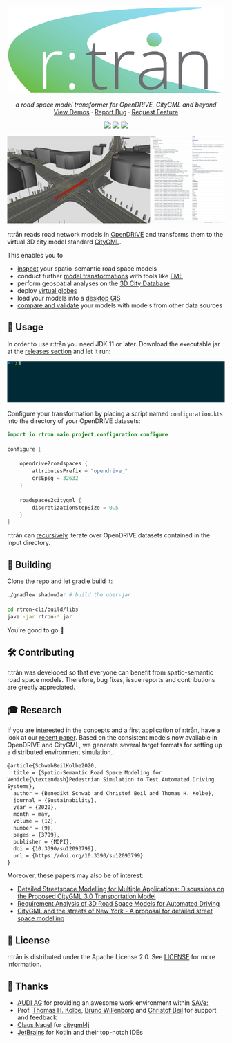 <p align="center"><a href="https://rtron.io" target="_blank" rel="noopener noreferrer"><img width="500" src="rtron-documentation/src/orchid/resources/assets/images/logo.png" alt="rtron logo"></a></p>

<p align="center">
    <em>a road space model transformer for OpenDRIVE, CityGML and beyond</em>
    <br />
    <a href="https://rtron.io">View Demos</a>
    ·
    <a href="https://github.com/tum-gis/rtron/issues">Report Bug</a>
    ·
    <a href="https://github.com/tum-gis/rtron/issues">Request Feature</a>
</p>

<p align="center">
    <a href="https://github.com/tum-gis/rtron/issues" title="Open Issues"><img src="https://img.shields.io/github/issues/tum-gis/rtron?style=for-the-badge"></a>
    <a href="https://github.com/tum-gis/rtron/actions" title="Build Status"><img src="https://img.shields.io/github/workflow/status/tum-gis/rtron/CI?style=for-the-badge"></a>
    <a href="./LICENSE" title="License"><img src="https://img.shields.io/github/license/tum-gis/rtron.svg?style=for-the-badge"></a>
</p>

![rtron preview](rtron-documentation/src/orchid/resources/assets/images/rtron-preview.png)

r:trån reads road network models in [OpenDRIVE](https://www.asam.net/standards/detail/opendrive) and transforms them to the virtual 3D city model standard [CityGML](https://www.opengeospatial.org/standards/citygml).

This enables you to

* [inspect](https://rtron.io/demos/model-inspection) your spatio-semantic road space models
* conduct further [model transformations](https://rtron.io/demos/model-transformations) with tools like [FME](https://www.safe.com/fme/)
* perform geospatial analyses on the [3D City Database](https://rtron.io/demos/3dcitydb)
* deploy [virtual globes](https://rtron.io/demos/web-map)
* load your models into a [desktop GIS](https://rtron.io/demos/desktop-gis)
* [compare and validate](https://rtron.io/demos/model-validation) your models with models from other data sources

## :rocket: Usage

In order to use r:trån you need JDK 11 or later.
Download the executable jar at the [releases section](https://github.com/tum-gis/rtron/releases) and let it run:

![running rtron](rtron-documentation/src/orchid/resources/assets/images/rtron-run.gif)

Configure your transformation by placing a script named ``configuration.kts`` into the directory of your OpenDRIVE datasets:

```kotlin
import io.rtron.main.project.configuration.configure

configure {

    opendrive2roadspaces {
        attributesPrefix = "opendrive_"
        crsEpsg = 32632
    }

    roadspaces2citygml {
        discretizationStepSize = 0.5
    }
}
```

r:trån can [recursively](https://rtron.io/wiki/configuration) iterate over OpenDRIVE datasets contained in the input directory.

## :construction_worker: Building

Clone the repo and let gradle build it:

```bash
./gradlew shadowJar # build the uber-jar

cd rtron-cli/build/libs
java -jar rtron-*.jar
```

You're good to go :muscle:

## :hammer_and_wrench: Contributing

r:trån was developed so that everyone can benefit from spatio-semantic road space models.
Therefore, bug fixes, issue reports and contributions are greatly appreciated.

## :mortar_board: Research

If you are interested in the concepts and a first application of r:trån, have a look at our [recent paper](https://doi.org/10.3390/su12093799).
Based on the consistent models now available in OpenDRIVE and CityGML, we generate several target formats for setting up a distributed environment simulation.

```plain
@article{SchwabBeilKolbe2020,
  title = {Spatio-Semantic Road Space Modeling for Vehicle{\textendash}Pedestrian Simulation to Test Automated Driving Systems},
  author = {Benedikt Schwab and Christof Beil and Thomas H. Kolbe},
  journal = {Sustainability},
  year = {2020},
  month = may,
  volume = {12},
  number = {9},
  pages = {3799},
  publisher = {MDPI},
  doi = {10.3390/su12093799},
  url = {https://doi.org/10.3390/su12093799}
}
```

Moreover, these papers may also be of interest:

* [Detailed Streetspace Modelling for Multiple Applications: Discussions on the Proposed CityGML 3.0 Transportation Model](https://doi.org/https://doi.org/10.3390/ijgi9100603)
* [Requirement Analysis of 3D Road Space Models for Automated Driving](https://doi.org/10.5194/isprs-annals-IV-4-W8-99-2019)
* [CityGML and the streets of New York - A proposal for detailed street space modelling](https://doi.org/10.5194/isprs-annals-IV-4-W5-9-2017)

## :memo: License

r:trån is distributed under the Apache License 2.0. See [LICENSE](LICENSE) for more information.

## :handshake: Thanks

* [AUDI AG](https://github.com/audi) for providing an awesome work environment within [SAVe:](https://save-in.digital)
* Prof. [Thomas H. Kolbe](https://www.lrg.tum.de/en/gis/our-team/staff/prof-thomas-h-kolbe/), [Bruno Willenborg](https://www.lrg.tum.de/en/gis/our-team/staff/bruno-willenborg/) and [Christof Beil](https://www.lrg.tum.de/en/gis/our-team/staff/christof-beil/) for support and feedback
* [Claus Nagel](https://github.com/clausnagel) for [citygml4j](https://github.com/citygml4j/citygml4j)
* [JetBrains](https://github.com/JetBrains) for Kotlin and their top-notch IDEs
